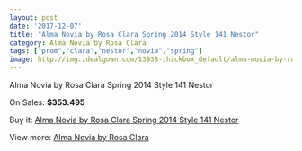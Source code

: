```yaml
---
layout: post
date: '2017-12-07'
title: "Alma Novia by Rosa Clara Spring 2014 Style 141 Nestor"
category: Alma Novia by Rosa Clara
tags: ["prom","clara","nestor","novia","spring"]
image: http://img.idealgown.com/13938-thickbox_default/alma-novia-by-rosa-clara-spring-2014-style-141-nestor.jpg
---
```

Alma Novia by Rosa Clara Spring 2014 Style 141 Nestor

On Sales: **$353.495**
<a href="https://www.idealgown.com/en/alma-novia-by-rosa-clara/5619-alma-novia-by-rosa-clara-spring-2014-style-141-nestor.html"><amp-img layout="responsive" width="600" height="600" src="//img.idealgown.com/13938-thickbox_default/alma-novia-by-rosa-clara-spring-2014-style-141-nestor.jpg" alt="Alma Novia by Rosa Clara Spring 2014 Style 141 Nestor 0" /></a>
<a href="https://www.idealgown.com/en/alma-novia-by-rosa-clara/5619-alma-novia-by-rosa-clara-spring-2014-style-141-nestor.html"><amp-img layout="responsive" width="600" height="600" src="//img.idealgown.com/13939-thickbox_default/alma-novia-by-rosa-clara-spring-2014-style-141-nestor.jpg" alt="Alma Novia by Rosa Clara Spring 2014 Style 141 Nestor 1" /></a>

Buy it: [Alma Novia by Rosa Clara Spring 2014 Style 141 Nestor](https://www.idealgown.com/en/alma-novia-by-rosa-clara/5619-alma-novia-by-rosa-clara-spring-2014-style-141-nestor.html "Alma Novia by Rosa Clara Spring 2014 Style 141 Nestor")

View more: [Alma Novia by Rosa Clara](https://www.idealgown.com/en/82-alma-novia-by-rosa-clara "Alma Novia by Rosa Clara")